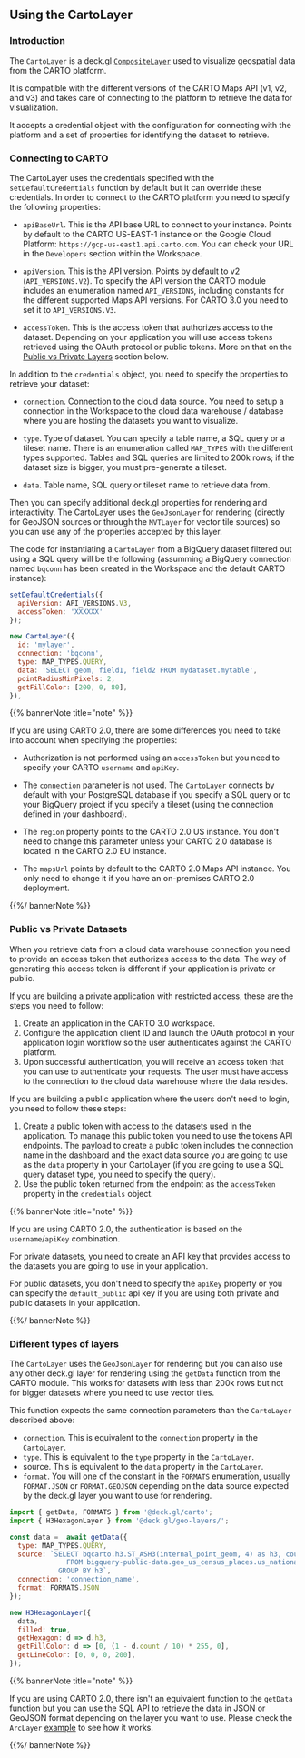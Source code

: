 ## Using the CartoLayer

### Introduction

The `CartoLayer` is a deck.gl [`CompositeLayer`](https://deck.gl/docs/api-reference/core/composite-layer) used to visualize geospatial data from the CARTO platform.

It is compatible with the different versions of the CARTO Maps API (v1, v2, and v3) and takes care of connecting to the platform to retrieve the data for visualization.

It accepts a credential object with the configuration for connecting with the platform and a set of properties for identifying the dataset to retrieve.

### Connecting to CARTO

The CartoLayer uses the credentials specified with the `setDefaultCredentials` function by default but it can override these credentials. In order to connect to the CARTO platform you need to specify the following properties:

- `apiBaseUrl`. This is the API base URL to connect to your instance. Points by default to the CARTO US-EAST-1 instance on the Google Cloud Platform: `https://gcp-us-east1.api.carto.com`. You can check your URL in the `Developers` section within the Workspace.
  
- `apiVersion`. This is the API version. Points by default to v2 (`API_VERSIONS.V2`). To specify the API version the CARTO module includes an enumeration named `API_VERSIONS`, including constants for the different supported Maps API versions. For CARTO 3.0 you need to set it to `API_VERSIONS.V3`.
   
- `accessToken`. This is the access token that authorizes access to the dataset. Depending on your application you will use access tokens retrieved using the OAuth protocol or public tokens. More on that on the [Public vs Private Layers](#public-vs-private-layers) section below. 

In addition to the `credentials` object, you need to specify the properties to retrieve your dataset:

- `connection`. Connection to the cloud data source. You need to setup a connection in the Workspace to the cloud data warehouse / database where you are hosting the datasets you want to visualize. 

- `type`. Type of dataset. You can specify a table name, a SQL query or a tileset name. There is an enumeration called `MAP_TYPES` with the different types supported. Tables and SQL queries are limited to 200k rows; if the dataset size is bigger, you must pre-generate a tileset.

- `data`. Table name, SQL query or tileset name to retrieve data from. 

Then you can specify additional deck.gl properties for rendering and interactivity. The CartoLayer uses the `GeoJsonLayer` for rendering (directly for GeoJSON sources or through the `MVTLayer` for vector tile sources) so you can use any of the properties accepted by this layer.

The code for instantiating a `CartoLayer` from a BigQuery dataset filtered out using a SQL query will be the following (assumming a BigQuery connection named `bqconn` has been created in the Workspace and the default CARTO instance):

```javascript
setDefaultCredentials({
  apiVersion: API_VERSIONS.V3,
  accessToken: 'XXXXXX'
});

new CartoLayer({
  id: 'mylayer',
  connection: 'bqconn',
  type: MAP_TYPES.QUERY,
  data: 'SELECT geom, field1, field2 FROM mydataset.mytable',
  pointRadiusMinPixels: 2,
  getFillColor: [200, 0, 80],
}),
```

{{% bannerNote title="note" %}}

If you are using CARTO 2.0, there are some differences you need to take into account when specifying the properties:

- Authorization is not performed using an `accessToken` but you need to specify your CARTO `username` and `apiKey`.

- The `connection` parameter is not used. The `CartoLayer` connects by default with your PostgreSQL database if you specify a SQL query or to your BigQuery project if you specify a tileset (using the connection defined in your dashboard).

- The `region` property points to the CARTO 2.0 US instance. You don't need to change this parameter unless your CARTO 2.0 database is located in the CARTO 2.0 EU instance.

- The `mapsUrl` points by default to the CARTO 2.0 Maps API instance. You only need to change it if you have an on-premises CARTO 2.0 deployment.

{{%/ bannerNote %}}

### Public vs Private Datasets

When you retrieve data from a cloud data warehouse connection you need to provide an access token that authorizes access to the data. The way of generating this access token is different if your application is private or public.

If you are building a private application with restricted access, these are the steps you need to follow:

1. Create an application in the CARTO 3.0 workspace. 
2. Configure the application client ID and launch the OAuth protocol in your application login workflow so the user authenticates against the CARTO platform. 
3. Upon successful authentication, you will receive an access token that you can use to authenticate your requests. The user must have access to the connection to the cloud data warehouse where the data resides.

If you are building a public application where the users don't need to login, you need to follow these steps:

1. Create a public token with access to the datasets used in the application. To manage this public token you need to use the tokens API endpoints. The payload to create a public token includes the connection name in the dashboard and the exact data source you are going to use as the `data` property in your CartoLayer (if you are going to use a SQL query dataset type, you need to specify the query).
2. Use the public token returned from the endpoint as the `accessToken` property in the `credentials` object.

{{% bannerNote title="note" %}}

If you are using CARTO 2.0, the authentication is based on the `username`/`apiKey` combination. 

For private datasets, you need to create an API key that provides access to the datasets you are going to use in your application.

For public datasets, you don't need to specify the `apiKey` property or you can specify the `default_public` api key if you are using both private and public datasets in your application.

{{%/ bannerNote %}}

### Different types of layers

The `CartoLayer` uses the `GeoJsonLayer` for rendering but you can also use any other deck.gl layer for rendering using the `getData` function from the CARTO module. This works for datasets with less than 200k rows but not for bigger datasets where you need to use vector tiles.

This function expects the same connection parameters than the `CartoLayer` described above:

- `connection`. This is equivalent to the `connection` property in the `CartoLayer`.
- `type`. This is equivalent to the `type` property in the `CartoLayer`.
- source. This is equivalent to the `data` property in the `CartoLayer`.
- `format`. You will one of the constant in the `FORMATS` enumeration, usually `FORMAT.JSON` or `FORMAT.GEOJSON` depending on the data source expected by the deck.gl layer you want to use for rendering.

```javascript
import { getData, FORMATS } from '@deck.gl/carto';
import { H3HexagonLayer } from '@deck.gl/geo-layers/';

const data =  await getData({
  type: MAP_TYPES.QUERY,
  source: `SELECT bqcarto.h3.ST_ASH3(internal_point_geom, 4) as h3, count(*) as count
              FROM bigquery-public-data.geo_us_census_places.us_national_places 
            GROUP BY h3`,
  connection: 'connection_name',
  format: FORMATS.JSON
});

new H3HexagonLayer({
  data,
  filled: true,
  getHexagon: d => d.h3,
  getFillColor: d => [0, (1 - d.count / 10) * 255, 0],
  getLineColor: [0, 0, 0, 200],
});
```

{{% bannerNote title="note" %}}

If you are using CARTO 2.0, there isn't an equivalent function to the `getData` function but you can use the SQL API to retrieve the data in JSON or GeoJSON format depending on the layer you want to use. Please check the `ArcLayer` [example](/deck-gl/examples/advanced-examples/arc-layer) to see how it works.

{{%/ bannerNote %}}